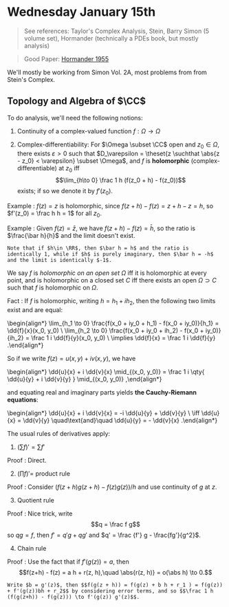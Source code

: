 # Wednesday January 15th

> See references:
> Taylor's Complex Analysis, Stein, Barry Simon (5 volume set), Hormander (technically a PDEs book, but mostly analysis)

> Good Paper: [Hormander 1955](https://projecteuclid.org/download/pdf_1/euclid.acta/1485892151)

We'll mostly be working from Simon Vol. 2A, most problems from from Stein's Complex.

## Topology and Algebra of $\CC$

To do analysis, we'll need the following notions:

1. Continuity of a complex-valued function $f: \Omega \to \Omega$

3. Complex-differentiability: For $\Omega \subset \CC$ open and $z_0 \in \Omega$, there exists $\varepsilon > 0$ such that $D_\varepsilon = \theset{z \suchthat \abs{z - z_0} < \varepsilon} \subset \Omega$, and $f$ is **holomorphic** (complex-differentiable) at $z_0$ iff $$\lim_{h\to 0} \frac 1 h (f(z_0 + h) - f(z_0))$$ exists; if so we denote it by $f'(z_0)$.

Example
: $f(z) = z$ is holomorphic, since $f(z+ h) - f(z) = z+h-z = h$, so $f'(z_0) = \frac h h = 1$ for all $z_0$.

Example
:   Given $f(z) = \bar z$, we have $f(z+h)-f(z) = \bar h$, so the ratio is $\frac{\bar h}{h}$ and the limit doesn't exist.

    Note that if $h\in \RR$, then $\bar h = h$ and the ratio is identically 1, while if $h$ is purely imaginary, then $\bar h = -h$ and the limit is identically $-1$.

We say $f$ is *holomorphic on an open set* $\Omega$ iff it is holomorphic at every point, and is holomorphic on a closed set $C$ iff there exists an open $\Omega \supset C$ such that $f$ is holomorphic on $\Omega$.

Fact
: If $f$ is holomorphic, writing $h = h_1 + ih_2$, then the following two limits exist and are equal:

  \begin{align*}
  \lim_{h_1 \to 0} \frac{f(x_0 + iy_0 + h_1) - f(x_0 + iy_0)}{h_1} = \dd{f}{x}(x_0, y_0) \\
  \lim_{h_2 \to 0} \frac{f(x_0 + iy_0 + ih_2) - f(x_0 + iy_0)}{ih_2} = \frac 1 i \dd{f}{y}(x_0, y_0) \\
  \implies \dd{f}{x} = \frac 1  i \dd{f}{y}
  .\end{align*}

  So if we write $f(z) = u(x, y) + i v(x, y)$, we have

  \begin{align*}
  \dd{u}{x} + i \dd{v}{x} \mid_{(x_0, y_0)} = \frac 1 i \qty{
  \dd{u}{y} + i \dd{v}{y}
  } \mid_{(x_0, y_0)}
  ,\end{align*}

  and equating real and imaginary parts yields **the Cauchy-Riemann equations**:

  \begin{align*}
  \dd{u}{x} + i \dd{v}{x} = -i \dd{u}{y} + \dd{v}{y} \\
  \iff \dd{u}{x} = \dd{v}{y} \quad\text{and}\quad \dd{u}{y} = - \dd{v}{x}
  .\end{align*}

The usual rules of derivatives apply:

1. $(\sum f)' = \sum f'$

Proof
: Direct.

2. $(\prod f)' =$ product rule
  
Proof
: Consider $(f(z+h)g(z+h) - f(z)g(z))/h$ and use continuity of $g$ at $z$.

3. Quotient rule
  
Proof
: Nice trick, write $$q = \frac f g$$ so $qg = f$, then $f' = q'g + qg'$ and $q' = \frac {f'} g - \frac{fg'}{g^2}$.

4. Chain rule

Proof
:   Use the fact that if $f'(g(z)) = a$, then $$f(z+h) - f(z) = a h + r(z, h),\quad \abs{r(z, h)} = o(\abs h) \to 0.$$

    Write $b = g'(z)$, then $$f(g(z + h)) = f(g(z) + b h + r_1 ) = f(g(z)) + f'(g(z))bh + r_2$$ by considering error terms, and so $$\frac 1 h (f(g(z+h)) - f(g(z))) \to f'(g(z)) g'(z)$$.

